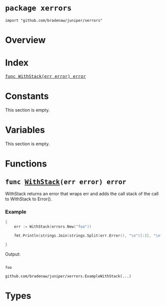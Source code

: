 # `package xerrors`

```
import "github.com/bradenaw/juniper/xerrors"
```

# Overview



# Index

<samp><a href="#WithStack">func WithStack(err error) error</a></samp>

# Constants

This section is empty.

# Variables

This section is empty.

# Functions

<h2><a id="WithStack"></a><samp>func <a href="#WithStack">WithStack</a>(err error) error</samp></h2>

WithStack returns an error that wraps err and adds the call stack of the call to WithStack to
Error().


### Example 
```go
{
	err := WithStack(errors.New("foo"))

	fmt.Println(strings.Join(strings.Split(err.Error(), "\n")[:3], "\n"))

}
```

Output:
```text

foo

github.com/bradenaw/juniper/xerrors.ExampleWithStack(...)
```
# Types

